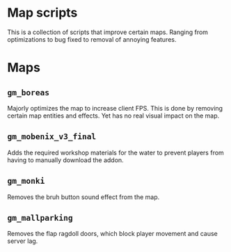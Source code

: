 # Map scripts

This is a collection of scripts that improve certain maps. Ranging from optimizations to bug fixed to removal of annoying features.

# Maps

## `gm_boreas`
Majorly optimizes the map to increase client FPS. This is done by removing certain map entities and effects. Yet has no real visual impact on the map.

## `gm_mobenix_v3_final`
Adds the required workshop materials for the water to prevent players from having to manually download the addon.

## `gm_monki`
Removes the bruh button sound effect from the map.

## `gm_mallparking`
Removes the flap ragdoll doors, which block player movement and cause server lag.
